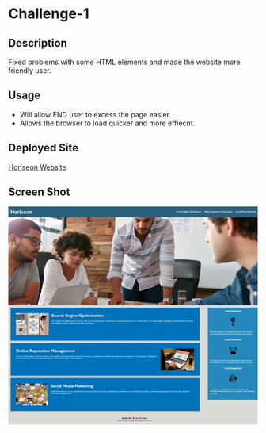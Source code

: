 # Challenge-1

## Description
Fixed problems with some HTML elements and made the website more friendly user. 


## Usage
<ul> 
<Li>Will allow END user to excess the page easier.</li>
<li> Allows the browser to load quicker and more effiecnt.</li>
 </ul>

 ## Deployed Site
  [Horiseon Website](https://muisagara.github.io/Challenge-1/)

## Screen Shot
![Alt text](<assets/images/Web capture_25-7-2023_23021_127.0.0.1.jpeg>)